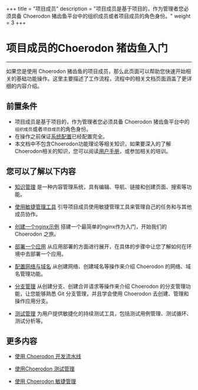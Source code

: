 ﻿+++
title = "项目成员"
description = "项目成员是基于项目的，作为管理者您必须具备 Choerodon 猪齿鱼平台中的组织成员或者项目成员的角色身份。"
weight = 3
+++

# 项目成员的Choerodon 猪齿鱼入门
---

如果您是使用 Choerodon 猪齿鱼的项目成员，那么此页面可以帮助您快速开始相关的基础功能操作。这里主要描述了工作流程，流程中的相关文档页面涵盖了更详细的内容介绍。

## 前置条件
- 项目成员是基于项目的，作为管理者您必须具备 Choerodon 猪齿鱼平台中的`组织成员`或者`项目成员`的角色身份。
- 在操作之前保证[系统配置](../../user-guide/manager-guide/system-configuration)已经配置完全。
- 本文档中不包含Choerodon功能理论等相关知识，如果要深入的了解Choerodon相关的知识，您可以阅读[用户手册](../../user-guide/)，或参加相关的培训。

## 您可以了解以下内容

- [知识管理](../../quick-start/project-member/wiki-manager) 是一种内容管理系统，具有编辑、导航、链接和创建页面、搜索等功能。

- [使用敏捷管理工具](../../quick-start/project-member/agile-management-tools-member) 引导项目成员使用敏捷管理工具来管理自己的任务和与其他成员协作。

- [创建一个nginx示例](../../quick-start/project-member/nginx-demo) 搭建一个最简单的nginx作为入门，开始我们的 Choerodon 之旅。

- [部署一个应用](../../quick-start/project-member/application-deployment) 从应用部署的方面进行展开，在具体的步骤中让您了解如何在环境中去部署一个应用。

- [配置网络与域名](../../quick-start/project-member/config-service-and-domain) 从创建网络、创建域名等操作来介绍 Choerodon 的网络、域名管理功能。

- [分支管理](../../quick-start/project-member/branch-management) 从创建分支、创建合并请求等操作来介绍 Choerodon 的分支管理功能，让您能够熟悉 Git 分支管理，并且学会使用 Choerodon 去创建、管理和操作应用分支。

- [测试管理](../../quick-start/project-member/test-manager) 为用户提供敏捷化的持续测试工具，包括测试用例管理、测试循环、测试分析等。

## 更多内容

- [使用 Choerodon 开发流水线](../../user-guide/development-pipeline)

- [使用Choerodon 测试管理](../../user-guide/test-management)

- [使用 Choerodon 敏捷管理](../../user-guide/agile)
